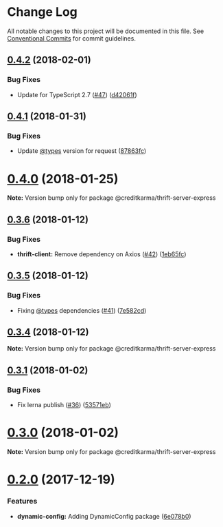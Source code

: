 # Change Log

All notable changes to this project will be documented in this file.
See [Conventional Commits](https://conventionalcommits.org) for commit guidelines.

<a name="0.4.2"></a>
## [0.4.2](https://github.com/creditkarma/thrift-server/tree/master/packages/thrift-server-express/compare/v0.4.1...v0.4.2) (2018-02-01)


### Bug Fixes

* Update for TypeScript 2.7 ([#47](https://github.com/creditkarma/thrift-server/tree/master/packages/thrift-server-express/issues/47)) ([d42061f](https://github.com/creditkarma/thrift-server/tree/master/packages/thrift-server-express/commit/d42061f))




<a name="0.4.1"></a>
## [0.4.1](https://github.com/creditkarma/thrift-server/tree/master/packages/thrift-server-express/compare/v0.4.0...v0.4.1) (2018-01-31)


### Bug Fixes

* Update [@types](https://github.com/types) version for request ([87863fc](https://github.com/creditkarma/thrift-server/tree/master/packages/thrift-server-express/commit/87863fc))




<a name="0.4.0"></a>
# [0.4.0](https://github.com/creditkarma/thrift-server/tree/master/packages/thrift-server-express/compare/v0.3.6...v0.4.0) (2018-01-25)




**Note:** Version bump only for package @creditkarma/thrift-server-express

<a name="0.3.6"></a>
## [0.3.6](https://github.com/creditkarma/thrift-server/tree/master/packages/thrift-server-express/compare/v0.3.5...v0.3.6) (2018-01-12)


### Bug Fixes

* **thrift-client:** Remove dependency on Axios ([#42](https://github.com/creditkarma/thrift-server/tree/master/packages/thrift-server-express/issues/42)) ([1eb65fc](https://github.com/creditkarma/thrift-server/tree/master/packages/thrift-server-express/commit/1eb65fc))




<a name="0.3.5"></a>
## [0.3.5](https://github.com/creditkarma/thrift-server/tree/master/packages/thrift-server-express/compare/v0.3.4...v0.3.5) (2018-01-12)


### Bug Fixes

* Fixing [@types](https://github.com/types) dependencies ([#41](https://github.com/creditkarma/thrift-server/tree/master/packages/thrift-server-express/issues/41)) ([7e582cd](https://github.com/creditkarma/thrift-server/tree/master/packages/thrift-server-express/commit/7e582cd))




<a name="0.3.4"></a>
## [0.3.4](https://github.com/creditkarma/thrift-server/tree/master/packages/thrift-server-express/compare/v0.3.3...v0.3.4) (2018-01-12)




**Note:** Version bump only for package @creditkarma/thrift-server-express

<a name="0.3.1"></a>
## [0.3.1](https://github.com/creditkarma/thrift-server/tree/master/packages/thrift-server-express/compare/v0.3.0...v0.3.1) (2018-01-02)


### Bug Fixes

* Fix lerna publish ([#36](https://github.com/creditkarma/thrift-server/tree/master/packages/thrift-server-express/issues/36)) ([53571eb](https://github.com/creditkarma/thrift-server/tree/master/packages/thrift-server-express/commit/53571eb))




<a name="0.3.0"></a>
# [0.3.0](https://github.com/creditkarma/thrift-server/tree/master/packages/thrift-server-express/compare/v0.2.0...v0.3.0) (2018-01-02)




**Note:** Version bump only for package @creditkarma/thrift-server-express

<a name="0.2.0"></a>
# [0.2.0](https://github.com/creditkarma/thrift-server/tree/master/packages/thrift-server-express/compare/v0.1.3...v0.2.0) (2017-12-19)


### Features

* **dynamic-config:** Adding DynamicConfig package ([6e078b0](https://github.com/creditkarma/thrift-server/tree/master/packages/thrift-server-express/commit/6e078b0))
